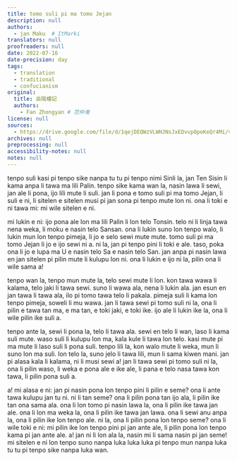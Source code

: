 ```yaml
---
title: tomo suli pi ma tomo Jejan
description: null
authors:
  - jan Maku  # ItMarki
translators: null
proofreaders: null
date: 2022-07-16
date-precision: day
tags:
  - translation
  - traditional
  - confucianism
original:
  title: 岳陽樓記
  authors:
    - Fan Zhongyan # 范仲淹
license: null
sources:
  - https://drive.google.com/file/d/1qejDEQWzVLWHJNsJxEDvvp8peKeQr4Mi/view
archives: null
preprocessing: null
accessibility-notes: null
notes: null
---
```


tenpo suli kasi pi tenpo sike nanpa tu tu pi tenpo nimi Sinli la, jan Ten Sisin li kama anpa li tawa ma lili
Palin. tenpo sike kama wan la, nasin lawa li sewi, jan ale li pona, ijo lili mute li suli. jan li pona e tomo suli pi ma tomo Jejan, li suli e ni, li sitelen e sitelen musi pi jan sona pi tenpo mute lon ni. ona li toki e ni tawa mi: mi wile sitelen e ni.

mi lukin e ni: ijo pona ale lon ma lili Palin li lon telo Tonsin. telo ni li linja tawa nena weka, li moku e nasin telo Sansan. ona li lukin suno lon tenpo walo, li lukin mun lon tenpo pimeja, li jo e selo sewi mute mute. tomo suli pi ma tomo Jejan li jo e ijo sewi ni a. ni la, jan pi tenpo pini li toki e ale. taso, poka ona li jo e lupa ma U e nasin telo Sa e nasin telo San. jan anpa pi nasin lawa en jan sitelen pi pilin mute li kulupu lon ni. ona li lukin e ijo ni la, pilin ona li wile sama a!

tenpo wan la, tenpo mun mute la, telo sewi mute li lon. kon tawa wawa li kalama, telo jaki li tawa sewi. suno li wawa ala, nena li lukin ala. jan esun en jan tawa li tawa ala, ilo pi tomo tawa telo li pakala. pimeja suli li kama lon tenpo pimeja, soweli li mu wawa. jan li tawa sewi pi tomo suli ni la, ona li pilin e tawa tan ma, e ma tan, e toki jaki, e toki ike. ijo ale li lukin ike la, ona li wile pilin ike suli a.

tenpo ante la, sewi li pona la, telo li tawa ala. sewi en telo li wan, laso li kama suli mute. waso suli li kulupu lon ma, kala kule li tawa lon telo. kasi mute pi ma mute li laso suli li pona suli. tenpo lili la, kon walo mute li weka, mun li suno lon ma suli. lon telo la, suno jelo li tawa lili, mun li sama kiwen mani. jan pi alasa kala li kalama, ni li musi sewi a! jan li tawa sewi pi tomo suli ni la, ona li pilin waso, li weka e pona ale e ike ale, li pana e telo nasa tawa kon tawa, li pilin pona suli a.

a! mi alasa e ni: jan pi nasin pona lon tenpo pini li pilin e seme? ona li ante tawa kulupu jan tu ni. ni li tan seme? ona li pilin pona tan ijo ala, li pilin ike tan ona sama ala. ona li lon tomo pi nasin lawa la, ona li pilin ike tawa jan ale. ona li lon ma weka la, ona li pilin ike tawa jan lawa. ona li sewi anu anpa la, ona li pilin ike lon tenpo ale. ni la, ona li pilin pona lon tenpo seme? ona li wile toki e ni: mi pilin ike lon tenpo pini pi jan ante ale, li pilin pona lon tenpo kama pi jan ante ale. a! jan ni li lon ala la, nasin mi li sama nasin pi jan seme! mi sitelen e ni lon tenpo suno nanpa luka luka luka pi tenpo mun nanpa luka tu tu pi tenpo sike nanpa luka wan.
